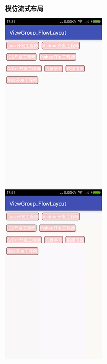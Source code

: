 ## 模仿流式布局
<img src="screenshot/device-2017-09-05-173154.png" width="320" height="560" />  <img src="screenshot/demo.gif" width="320" height="560" />
